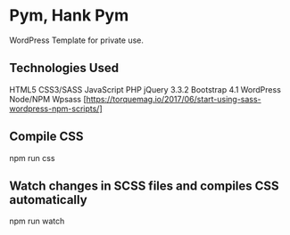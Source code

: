 # Pym, Hank Pym 
WordPress Template for private use. 

## Technologies Used
HTML5
CSS3/SASS 
JavaScript
PHP
jQuery 3.3.2
Bootstrap 4.1
WordPress
Node/NPM
Wpsass [https://torquemag.io/2017/06/start-using-sass-wordpress-npm-scripts/]


## Compile CSS
npm run css

## Watch changes in SCSS files and compiles CSS automatically
npm run watch